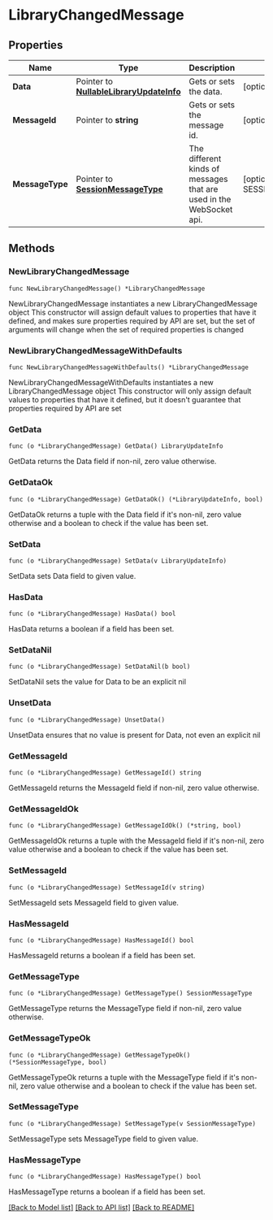 # LibraryChangedMessage

## Properties

Name | Type | Description | Notes
------------ | ------------- | ------------- | -------------
**Data** | Pointer to [**NullableLibraryUpdateInfo**](LibraryUpdateInfo.md) | Gets or sets the data. | [optional] 
**MessageId** | Pointer to **string** | Gets or sets the message id. | [optional] 
**MessageType** | Pointer to [**SessionMessageType**](SessionMessageType.md) | The different kinds of messages that are used in the WebSocket api. | [optional] [readonly] [default to SESSIONMESSAGETYPE_LIBRARY_CHANGED]

## Methods

### NewLibraryChangedMessage

`func NewLibraryChangedMessage() *LibraryChangedMessage`

NewLibraryChangedMessage instantiates a new LibraryChangedMessage object
This constructor will assign default values to properties that have it defined,
and makes sure properties required by API are set, but the set of arguments
will change when the set of required properties is changed

### NewLibraryChangedMessageWithDefaults

`func NewLibraryChangedMessageWithDefaults() *LibraryChangedMessage`

NewLibraryChangedMessageWithDefaults instantiates a new LibraryChangedMessage object
This constructor will only assign default values to properties that have it defined,
but it doesn't guarantee that properties required by API are set

### GetData

`func (o *LibraryChangedMessage) GetData() LibraryUpdateInfo`

GetData returns the Data field if non-nil, zero value otherwise.

### GetDataOk

`func (o *LibraryChangedMessage) GetDataOk() (*LibraryUpdateInfo, bool)`

GetDataOk returns a tuple with the Data field if it's non-nil, zero value otherwise
and a boolean to check if the value has been set.

### SetData

`func (o *LibraryChangedMessage) SetData(v LibraryUpdateInfo)`

SetData sets Data field to given value.

### HasData

`func (o *LibraryChangedMessage) HasData() bool`

HasData returns a boolean if a field has been set.

### SetDataNil

`func (o *LibraryChangedMessage) SetDataNil(b bool)`

 SetDataNil sets the value for Data to be an explicit nil

### UnsetData
`func (o *LibraryChangedMessage) UnsetData()`

UnsetData ensures that no value is present for Data, not even an explicit nil
### GetMessageId

`func (o *LibraryChangedMessage) GetMessageId() string`

GetMessageId returns the MessageId field if non-nil, zero value otherwise.

### GetMessageIdOk

`func (o *LibraryChangedMessage) GetMessageIdOk() (*string, bool)`

GetMessageIdOk returns a tuple with the MessageId field if it's non-nil, zero value otherwise
and a boolean to check if the value has been set.

### SetMessageId

`func (o *LibraryChangedMessage) SetMessageId(v string)`

SetMessageId sets MessageId field to given value.

### HasMessageId

`func (o *LibraryChangedMessage) HasMessageId() bool`

HasMessageId returns a boolean if a field has been set.

### GetMessageType

`func (o *LibraryChangedMessage) GetMessageType() SessionMessageType`

GetMessageType returns the MessageType field if non-nil, zero value otherwise.

### GetMessageTypeOk

`func (o *LibraryChangedMessage) GetMessageTypeOk() (*SessionMessageType, bool)`

GetMessageTypeOk returns a tuple with the MessageType field if it's non-nil, zero value otherwise
and a boolean to check if the value has been set.

### SetMessageType

`func (o *LibraryChangedMessage) SetMessageType(v SessionMessageType)`

SetMessageType sets MessageType field to given value.

### HasMessageType

`func (o *LibraryChangedMessage) HasMessageType() bool`

HasMessageType returns a boolean if a field has been set.


[[Back to Model list]](../README.md#documentation-for-models) [[Back to API list]](../README.md#documentation-for-api-endpoints) [[Back to README]](../README.md)


